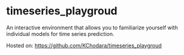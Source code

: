 # timeseries_playgroud
An interactive environment that allows you to familiarize yourself with individual models for time series prediction.

Hosted on: https://github.com/KChodara/timeseries_playgroud

